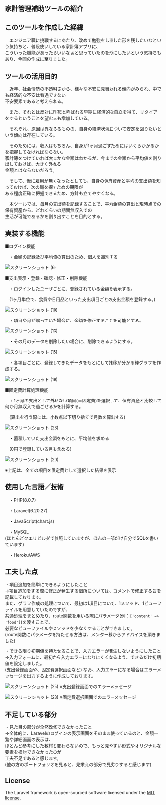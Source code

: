 ## 家計管理補助ツールの紹介

## このツールを作成した経緯

　エンジニア職に挑戦するにあたり、改めて勉強をし直した形を残したいなという気持ちと、普段使いしている家計簿アプリに、  
こういった機能があったらいいなぁと思っていたのを形にしたいという気持ちもあり、今回の作成に至りました。


## ツールの活用目的

　近年、社会情勢の不透明さから、様々な不安に見舞われる傾向がみられ、中でも経済的な不安は看過できない    
不安要素であると考えられる。			
			
　また、それとは反対にFIREと呼ばれる早期に経済的な自立を得て、リタイアをするということを望む人も増加している。			
			
　それぞれ、原因は異なるるものの、自身の経済状況について安定を図りたいという傾向は存在している。			
			
　そのためには、収入はもちろん、自身が1ヶ月過ごすためにはいくらかかるかを把握してなければならない。  
家計簿をつけていれば大まかな金額はわかるが、今までの金額から平均値を割り出しておけば、大きく外れる  
金額とはならないだろう。			
			
　そして、仮に雇用が無くなったとしても、自身の保有資産と平均の支出額を知っておけば、次の職を探すための期限が  
ある程度正確に把握できるため、方針も立てやすくなる。			
			
　本ツールでは、毎月の支出額を記録することで、平均金額の算出と現時点での保有資産から、どれくらいの期間無収入での  
生活が可能であるかを割り出すことを目的とする。			


## 実装する機能

■ログイン機能	
 
　・金額の記録及び平均値の算出のため、個人を識別する	
 
![スクリーンショット (6)](https://user-images.githubusercontent.com/82436202/132971737-303cf193-593e-47c0-9aa4-c48b385100b8.png)


	
■支出表示・登録・確認・修正・削除機能	


　・ログインしたユーザごとに、登録されている金額を表示する。	

　(1ヶ月単位で、食費や日用品といった支出項目ごとの支出金額を登録する。)	
 
 ![スクリーンショット (10)](https://user-images.githubusercontent.com/82436202/132972195-b229f21b-117e-4259-91f8-c9945214d96f.png)


　・項目や月が誤っていた場合に、金額を修正することを可能とする。	
 
 ![スクリーンショット (13)](https://user-images.githubusercontent.com/82436202/132972447-1dde8e1a-c0c2-4b20-9d4e-fe4667c87b5f.png)


　・その月のデータを削除したい場合に、削除できるようにする。	
 
 ![スクリーンショット (15)](https://user-images.githubusercontent.com/82436202/132972476-7fe7b0be-b479-4cce-b472-a4082d0c376f.png)


　・各項目ごとに、登録してきたデータをもとにして推移が分かる棒グラフを作成する。	

![スクリーンショット (19)](https://user-images.githubusercontent.com/82436202/132972565-9a05907a-0bac-4f11-a5bc-eed63c2adc50.png)

	
■固定費計算処理機能	

　・1ヶ月の支出として外せない項目(＝固定費)を選択して、保有資産と比較して何か月無収入で過ごせるかを計算する。	

　(算出を行う際には、小数点以下切り捨てで月数を算出する)	

![スクリーンショット (23)](https://user-images.githubusercontent.com/82436202/132972937-08ca61cb-bf5d-4ad2-b71b-c60980ef2e58.png)


　・蓄積していた支出金額をもとに、平均値を求める	

　(0円で登録している月も含める)	
 
![スクリーンショット (20)](https://user-images.githubusercontent.com/82436202/132972909-130da897-d5f5-418d-b3e4-ba2220737b4a.png)

※上記は、全ての項目を固定費として選択した結果を表示


## 使用した言語／技術

　・PHP(8.0.7)

　・Laravel(6.20.27)
 
　・JavaScript(chart.js)
 
　・MySQL  
  (ほとんどクエリビルダで参照していますが、ほんの一部だけ自分でSQLを書いています)

　・Heroku/AWS
 
 ## 工夫した点
 
 ・項目追加を簡単にできるようにしたこと  
→項目追加をする際に修正が発生する個所については、コメントで修正する旨を記載しております。  
 また、グラフ作成の処理について、最初は1項目について、1メソッド、1ビューファイルを用意していたのですが、  
 共通処理をまとめたり、route関数を用いる際にパラメータ(例：`['content' => 'food']`)を渡すことで、  
 必要なビューファイルやメソッドを少なくすることができました。  
 (route関数にパラメータを持たせる方法は、メンター様からアドバイスを頂きました)
 
 ・できる限り初期値を持たせることで、入力エラーが発生しないようにしたこと  
→入力フォームに、最初から入力エラーになりにくくなるよう、できるだけ初期値を設定しました。  
(支出登録画面や、固定費選択画面など)
なお、入力エラーになる場合はエラーメッセージを出力するように作成しております。


![スクリーンショット (25)](https://user-images.githubusercontent.com/82436202/132980099-a4849422-267e-4761-ba4a-b7a7936e3625.png)
※支出登録画面でのエラーメッセージ

![スクリーンショット (28)](https://user-images.githubusercontent.com/82436202/132980137-1cf6744c-37ab-4daa-a787-45833b9aaa86.png)
※固定費選択画面でのエラーメッセージ
 
 ## 不足している部分
 
 ・見た目の部分が全然改修できなかったこと  
→全体的に、Laravelのログインの表示画面をそのまま使っているのと、金額一覧や詳細画面の表示は、  
ほとんど参考にした教材と変わらないので、もっと見やすい形式やオリジナルな要素を検討できなかったのが  
工夫不足であると感じます。  
 (他の方のポートフォリオを見ると、見栄えの部分で見劣りすると感じます)
 

## License

The Laravel framework is open-sourced software licensed under the [MIT license](https://opensource.org/licenses/MIT).
